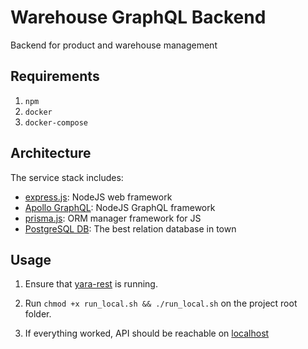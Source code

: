# Warehouse GraphQL Backend

Backend for product and warehouse management


## Requirements
1. `npm`
2. `docker`
3. `docker-compose`

## Architecture
The service stack includes:
* [express.js](https://expressjs.com/): NodeJS web framework
* [Apollo GraphQL](https://www.apollographql.com/): NodeJS GraphQL framework
* [prisma.js](https://www.prisma.io/): ORM manager framework for JS
* [PostgreSQL DB](https://www.postgresql.org/): The best relation database in town
  
## Usage

1. Ensure that [yara-rest](https://github.com/ricardobaumann/yara-rest) is running. 

2. Run `chmod +x run_local.sh && ./run_local.sh` on the project root folder. 

3. If everything worked, API should be reachable on [localhost](http://localhost:4000/graphql)